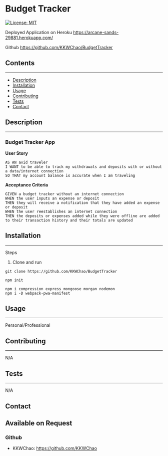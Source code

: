 # Budget Tracker

[![License: MIT](https://img.shields.io/badge/License-MIT-yellow.svg)](https://opensource.org/licenses/MIT)

Deployed Application on Heroku
https://arcane-sands-29881.herokuapp.com/

Github
https://github.com/KKWChao/BudgetTracker 

## Contents

---

- [Description](#description)
- [Installation](#installation)
- [Usage](#usage)
- [Contributing](#contributing)
- [Tests](#tests)
- [Contact](#contact)

## Description

---
<h3>Budget Tracker App</h3>

<strong>User Story</strong>

```
AS AN avid traveler
I WANT to be able to track my withdrawals and deposits with or without a data/internet connection
SO THAT my account balance is accurate when I am traveling 
```

<strong>Acceptance Criteria</strong>

```
GIVEN a budget tracker without an internet connection
WHEN the user inputs an expense or deposit
THEN they will receive a notification that they have added an expense or deposit
WHEN the user reestablishes an internet connection
THEN the deposits or expenses added while they were offline are added to their transaction history and their totals are updated
```




## Installation

---

Steps

1. Clone and run
```
git clone https://github.com/KKWChao/BudgetTracker

npm init

npm i compression express mongoose morgan nodemon
npm i -D webpack-pwa-manifest
```

## Usage

---

Personal/Professional

## Contributing

---

N/A

## Tests

---

N/A

## Contact
Available on Request
---

### Github<br>
- KKWChao: https://github.com/KKWChao
